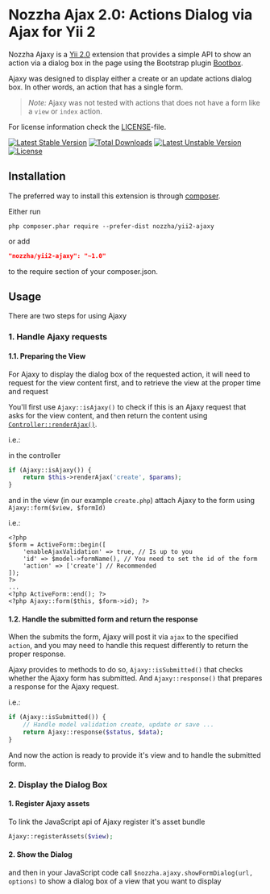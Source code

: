Nozzha Ajax 2.0: Actions Dialog via Ajax for Yii 2
===========================================

Nozzha Ajaxy is a [Yii 2.0](http://www.yiiframework.com/) extension that provides
a simple API to show an action via a dialog box in the page using the Bootstrap plugin [Bootbox](http://bootboxjs.com/).

Ajaxy was designed to display either a create or an update actions dialog box.
In other words, an action that has a single form.

> *Note:* Ajaxy was not tested with actions that does not have a form like a `view` or `index` action.

For license information check the [LICENSE](LICENSE.md)-file.

[![Latest Stable Version](https://poser.pugx.org/nozzha/yii2-ajaxy/v/stable)](https://packagist.org/packages/nozzha/yii2-ajaxy)
[![Total Downloads](https://poser.pugx.org/nozzha/yii2-ajaxy/downloads)](https://packagist.org/packages/nozzha/yii2-ajaxy)
[![Latest Unstable Version](https://poser.pugx.org/nozzha/yii2-ajaxy/v/unstable)](https://packagist.org/packages/nozzha/yii2-ajaxy)
[![License](https://poser.pugx.org/nozzha/yii2-ajaxy/license)](https://packagist.org/packages/nozzha/yii2-ajaxy)

Installation
------------

The preferred way to install this extension is through [composer](http://getcomposer.org/download/).

Either run

```
php composer.phar require --prefer-dist nozzha/yii2-ajaxy
```

or add

```json
"nozzha/yii2-ajaxy": "~1.0"
```

to the require section of your composer.json.


Usage
-----

There are two steps for using Ajaxy

### 1. Handle Ajaxy requests
    
#### 1.1. Preparing the View

For Ajaxy to display the dialog box of the requested action, it will need
to request for the view content first, and to retrieve the view at the proper time and request

You'll first use `Ajaxy::isAjaxy()` to check if this is an Ajaxy request that
asks for the view content, and then return the content using [`Controller::renderAjax()`](http://www.yiiframework.com/doc-2.0/yii-web-controller.html#renderAjax()-detail).

i.e.:

in the controller

```php
if (Ajaxy::isAjaxy()) {
    return $this->renderAjax('create', $params);
}
```

and in the view (in our example `create.php`) attach Ajaxy to the form using
`Ajaxy::form($view, $formId)`

i.e.:

```
<?php
$form = ActiveForm::begin([
    'enableAjaxValidation' => true, // Is up to you
    'id' => $model->formName(), // You need to set the id of the form
    'action' => ['create'] // Recommended
]);
?>
...
<?php ActiveForm::end(); ?>
<?php Ajaxy::form($this, $form->id); ?>
```

#### 1.2. Handle the submitted form and return the response

When the submits the form, Ajaxy will post it via `ajax` to the specified `action`,
and you may need to handle this request differently to return the proper response.

Ajaxy provides to methods to do so, `Ajaxy::isSubmitted()` that checks whether
the Ajaxy form has submitted. And `Ajaxy::response()` that prepares a response for
the Ajaxy request.

i.e.:

```php
if (Ajaxy::isSubmitted()) {
    // Handle model validation create, update or save ...
    return Ajaxy::response($status, $data);
}
```

And now the action is ready to provide it's view and to handle the submitted form.


### 2. Display the Dialog Box

#### 1. Register Ajaxy assets

To link the JavaScript api of Ajaxy register it's asset bundle

```php
Ajaxy::registerAssets($view);
```

#### 2. Show the Dialog

and then in your JavaScript code call `$nozzha.ajaxy.showFormDialog(url, options)`
to show a dialog box of a view that you want to display